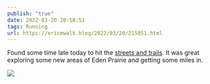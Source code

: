```yaml
---
publish: "true"
date: 2022-03-20 20:58:51
tags: Running
url: https://ericmwalk.blog/2022/03/20/215851.html
---
```


Found some time late today to hit the [streets and trails](http://www.strava.com/activities/%206856791092). It was great exploring some new areas of Eden Prairie and getting some miles in.

![](https://ericmwalk.blog/uploads/2022/92ee603c84.jpg)